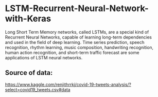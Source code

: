 # LSTM-Recurrent-Neural-Network-with-Keras
Long Short Term Memory networks, called LSTMs, are a special kind of Recurrent Neural Networks, capable of learning long-term dependencies and used in the field of deep learning. 
Time series prediction, speech recognition, rhythm learning, music composition, handwriting recognition, human action recognition, and short-term traffic forecast are some applications of LSTM neural networks.

## Source of data:
https://www.kaggle.com/renjithrrkj/covid-19-tweets-analysis/?select=covid19_tweets.csv#data
